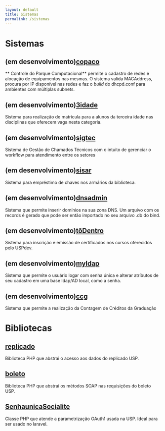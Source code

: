 ```yaml
---
layout: default
title: Sistemas
permalink: /sistemas
---
```


# Sistemas 

## (em desenvolvimento)[copaco](https://github.com/uspdev/copaco_laravel)

** Controle do Parque Computacional** permite o cadastro de redes e alocação de equipamentos nas mesmas. 
O sistema valida MACAddress, procura por IP disponível nas redes e faz o *build*
do dhcpd.conf para ambientes com múltiplas subnets. 

## (em desenvolvimento)[3idade](https://github.com/uspdev/3idade)

Sistema para realização de matrícula para a alunos da terceira idade nas disciplinas
que oferecem vaga nesta categoria.

## (em desenvolvimento)[sigtec](https://github.com/uspdev/sigtec)

Sistema de Gestão de Chamados Técnicos com o intuito de gerenciar o workflow para atendimento  entre os setores

## (em desenvolvimento)[sisar](https://github.com/uspdev/sisar)

Sistema para empréstimo de chaves nos armários da biblioteca.  

## (em desenvolvimento)[dnsadmin](https://github.com/uspdev/dnsadmin)

Sistema que permite inserir domínios na sua zona DNS. Um arquivo com
os records é gerado que pode ser então importado no seu arquivo .db do bind.  

## (em desenvolvimento)[tôDentro](https://github.com/uspdev/todentro)

Sistema para inscrição e emissão de certificados nos cursos oferecidos pelo USPdev.  

## (em desenvolvimento)[myldap](https://github.com/uspdev/myldap)

Sistema que permite o usuário logar com senha única e alterar atríbutos 
de seu cadastro em uma base ldap/AD local, como a senha.

## (em desenvolvimento)[ccg](https://github.com/uspdev/ccg)

Sistema que permite a realização da Contagem de Créditos da Graduação


# Bibliotecas

## [replicado](https://github.com/uspdev/replicado)

Biblioteca PHP que abstrai o acesso aos dados do replicado USP.

## [boleto](https://github.com/uspdev/boleto)

Biblioteca PHP que abstrai os métodos SOAP nas requisições do boleto USP.

## [SenhaunicaSocialite](https://github.com/uspdev/SenhaunicaSocialite)

Classe PHP que atende a parametrização OAuth1 usada na USP. Ideal para
ser usado no laravel.


